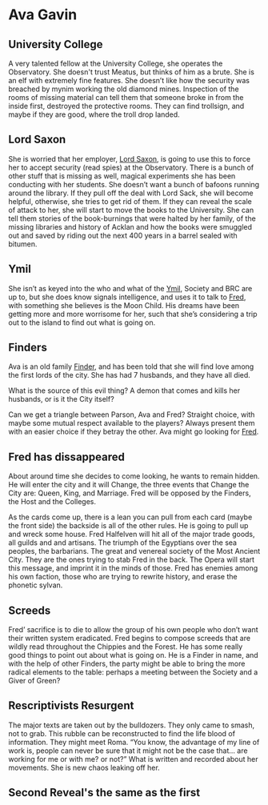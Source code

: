 # Ava Gavin

## University College

A very talented fellow at the University College, she operates the Observatory. She doesn't trust Meatus, but thinks of him as a brute. She is an elf with extremely fine features. She doesn’t like how the security was breached by mynim working the old diamond mines. Inspection of the rooms of missing material can tell them that someone broke in from the inside first, destroyed the protective rooms. They can find trollsign, and maybe if they are good, where the troll drop landed.

  
## Lord Saxon

She is worried that her employer, [Lord Saxon](/p/lord_saxon.md), is going to use this to force her to accept security (read spies) at the Observatory. There is a bunch of other stuff that is missing as well, magical experiments she has been conducting with her students. She doesn’t want a bunch of bafoons running around the library. If they pull off the deal with Lord Sack, she will become helpful, otherwise, she tries to get rid of them. If they can reveal the scale of attack to her, she will start to move the books to the University. She can tell them stories of the book-burnings that were halted by her family, of the missing libraries and history of Acklan and how the books were smuggled out and saved by riding out the next 400 years in a barrel sealed with bitumen.

  
## Ymil

She isn’t as keyed into the who and what of the [Ymil](/f/ymil.md), Society and BRC are up to, but she does know signals intelligence, and uses it to talk to [Fred](/p/fred.md), with something she believes is the Moon Child. His dreams have been getting more and more worrisome for her, such that she’s considering a trip out to the island to find out what is going on.

  
## Finders

Ava is an old family [Finder](/f/the_finders.md), and has been told that she will find love among the first lords of the city. She has had 7 husbands, and they have all died.

What is the source of this evil thing? A demon that comes and kills her husbands, or is it the City itself?

Can we get a triangle between Parson, Ava and Fred? Straight choice, with maybe some mutual respect available to the players? Always present them with an easier choice if they betray the other. Ava might go looking for [Fred](/p/fred.md). 

## Fred has dissappeared

About around time she decides to come looking, he wants to remain hidden. He will enter the city and it will Change, the three events that Change the City are: Queen, King, and Marriage. Fred will be opposed by the Finders, the Host and the Colleges.

As the cards come up, there is a lean you can pull from each card (maybe the front side) the backside is all of the other rules. He is going to pull up and wreck some house. Fred Halfelven will hit all of the major trade goods, all guilds and and artisans. The triumph of the Egyptians over the sea peoples, the barbarians. The great and venereal society of the Most Ancient City. They are the ones trying to stab Fred in the back. The Opera will start this message, and imprint it in the minds of those. Fred has enemies among his own faction, those who are trying to rewrite history, and erase the phonetic sylvan.

## Screeds

Fred’ sacrifice is to die to allow the group of his own people who don’t want their written system eradicated. Fred begins to compose screeds that are wildly read throughout the Chippies and the Forest. He has some really good things to point out about what is going on. He is a Finder in name, and with the help of other Finders, the party might be able to bring the more radical elements to the table: perhaps a meeting between the Society and a Giver of Green?

## Rescriptivists Resurgent

The major texts are taken out by the bulldozers. They only came to smash, not to grab. This rubble can be reconstructed to find the life blood of information. They might meet Roma. “You know, the advantage of my line of work is, people can never be sure that it might not be the case that…  are working for me or with me? or not?” What is written and recorded about her movements. She is new chaos leaking off her.

## Second Reveal's the same as the first


